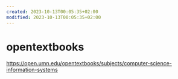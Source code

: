 ```yaml
---
created: 2023-10-13T00:05:35+02:00
modified: 2023-10-13T00:05:35+02:00
---
```


# opentextbooks

<https://open.umn.edu/opentextbooks/subjects/computer-science-information-systems>
